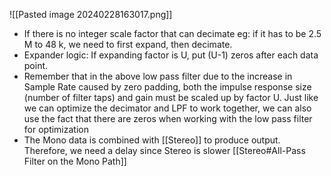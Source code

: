 ![[Pasted image 20240228163017.png]]
- If there is no integer scale factor that can decimate eg: if it has to be 2.5 M to 48 k, we need to first expand, then decimate.
- Expander logic: If expanding factor is U, put (U-1) zeros after each data point.
- Remember that in the above low pass filter due to the increase in Sample Rate caused by zero padding, both the impulse response size (number of filter taps) and gain must be scaled up by factor U. Just like we can optimize the decimator and LPF to work together, we can also use the fact that there are zeros when working with the low pass filter for optimization
- The Mono data is combined with [[Stereo]] to produce output. Therefore, we need a delay since Stereo is slower [[Stereo#All-Pass Filter on the Mono Path]]